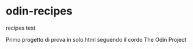 # odin-recipes
recipes test

Primo progetto di prova in solo html seguendo il cordo The Odin Project
